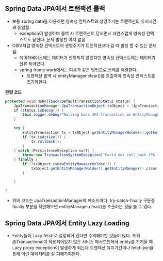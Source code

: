 
## Spring Data JPA에서 트랜잭션 롤백
- 보통 spring data를 이용하면 영속성 컨텍스트의 생명주기는 트랜잭션의 유지시간과 동일함.
  - exception이 발생하여 롤백 시 트랜잭션이 닫히면서 자연스럽게 영속성 컨텍스트도 닫힌다. 문제 발생할 여지 없음
- OSIV처럼 영속성 컨텍스트의 생명주기가 트랜잭션보다 길 때 발생 할 수 있는 문제점.
  - 데이터베이스에는 데이터가 반영되지 않았지만 영속성 컨텍스트에는 데이터가 잔류 되어있다.
  - spring frame work에서는 다음과 같은 방법으로 문제를 해결한다.
    - 트랜잭션 롤백 시 entityManager.clear()를 호출하여 영속성 컨텍스트를 초기화한다.

**관련 코드**
```java
protected void doRollback(DefaultTransactionStatus status) {
    JpaTransactionManager.JpaTransactionObject txObject = (JpaTransactionManager.JpaTransactionObject)status.getTransaction();
    if (status.isDebug()) {
        this.logger.debug("Rolling back JPA transaction on EntityManager [" + txObject.getEntityManagerHolder().getEntityManager() + "]");
    }

    try {
        EntityTransaction tx = txObject.getEntityManagerHolder().getEntityManager().getTransaction();
        if (tx.isActive()) {
            tx.rollback();
        }
    } catch (PersistenceException var7) {
        throw new TransactionSystemException("Could not roll back JPA transaction", var7);
    } finally {
        if (!txObject.isNewEntityManagerHolder()) {
            txObject.getEntityManagerHolder().getEntityManager().clear();
        }

    }

}
```
- 위의 코드는 JpaTransactionManager의 메소드이다. try-catch-finally 구문중 finally 부분을 확인해보면 entityManager.clear()를 호출하는 것을 볼 수 있다.

## Spring Data JPA에서 Entity Lazy Loading
- Entity들이 Lazy fetch로 설정되어 있다면 주의해야할 것들이 많다. 특히 @Transactional이 적용되어있지 않은 서비스 메서드안에서 entity를 가져올 때 Lazy proxy exception이 발생하게 되는데 트랜잭션 유지기간이나 fetch join을 통해 이런 예외처리를 잘 피해가야한다.

